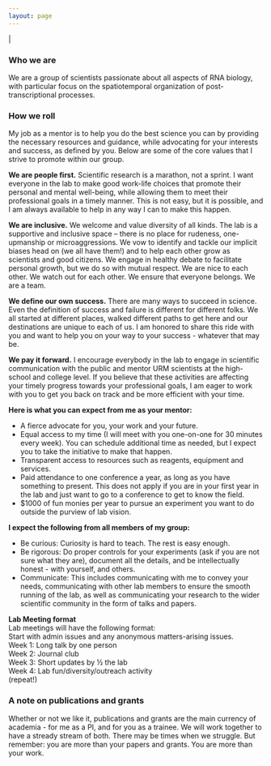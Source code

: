 ```yaml
---
layout: page
---
```

|

### Who we are
We are a group of scientists passionate about all aspects of RNA biology, with particular focus on the spatiotemporal organization of post-transcriptional processes.  

### How we roll
My job as a mentor is to help you do the best science you can by providing the necessary resources and guidance, while advocating for your interests and success, as defined by you. Below are some of the core values that I strive to promote within our group.  

**We are people first.** Scientific research is a marathon, not a sprint. I want everyone in the lab to make good work-life choices that promote their personal and mental well-being, while allowing them to meet their professional goals in a timely manner. This is not easy, but it is possible, and I am always available to help in any way I can to make this happen.     

**We are inclusive.** We welcome and value diversity of all kinds. The lab is a supportive and inclusive space – there is no place for rudeness, one-upmanship or microaggressions. We vow to identify and tackle our implicit biases head on (we all have them!) and to help each other grow as scientists and good citizens. We engage in healthy debate to facilitate personal growth, but we do so with mutual respect. We are nice to each other. We watch out for each other. We ensure that everyone belongs. We are a team.  

**We define our own success.** There are many ways to succeed in science. Even the definition of success and failure is different for different folks. We all started at different places, walked different paths to get here and our destinations are unique to each of us. I am honored to share this ride with you and want to help you on your way to your success - whatever that may be.   

**We pay it forward.** I encourage everybody in the lab to engage in scientific communication with the public and mentor URM scientists at the high-school and college level. If you believe that these activities are affecting your timely progress towards your professional goals, I am eager to work with you to get you back on track and be more efficient with your time.  

**Here is what you can expect from me as your mentor:**  
* A fierce advocate for you, your work and your future.   
* Equal access to my time (I will meet with you one-on-one for 30 minutes every week). You can schedule additional time as needed, but I expect you to take the initiative to make that happen. 
*	Transparent access to resources such as reagents, equipment and services. 
*	Paid attendance to one conference a year, as long as you have something to present. This does not apply if you are in your first year in the lab and just want to go to a conference to get to know the field.  
*	$1000 of fun monies per year to pursue an experiment you want to do outside the purview of lab vision.  

**I expect the following from all members of my group:**    
* Be curious: Curiosity is hard to teach. The rest is easy enough.  
* Be rigorous: Do proper controls for your experiments (ask if you are not sure what they are), document all the details, and be intellectually honest - with yourself, and others. 
* Communicate: This includes communicating with me to convey your needs, communicating with other lab members to ensure the smooth running of the lab, as well as communicating your research to the wider scientific community in the form of talks and papers.  

**Lab Meeting format**  
Lab meetings will have the following format:  
Start with admin issues and any anonymous matters-arising issues.   
Week 1: Long talk by one person  
Week 2: Journal club  
Week 3: Short updates by ½ the lab  
Week 4: Lab fun/diversity/outreach activity  
(repeat!)  

### A note on publications and grants  
Whether or not we like it, publications and grants are the main currency of academia - for me as a PI, and for you as a trainee. We will work together to have a stready stream of both. There may be times when we struggle. But remember: you are more than your papers and grants. You are more than your work. 

